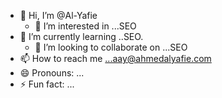 - 👋 Hi, I’m @Al-Yafie
  - 👀 I’m interested in ...SEO
- 🌱 I’m currently learning ..SEO.
  - 💞️ I’m looking to collaborate on ...SEO
- 📫 How to reach me ...aay@ahmedalyafie.com
- 😄 Pronouns: ...
- ⚡ Fun fact: ...

<!---
Al-Yafie/Al-Yafie is a ✨ special ✨ repository because its `README.md` (this file) appears on your GitHub profile.
You can click the Preview link to take a look at your changes.
--->
